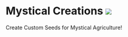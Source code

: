 # Mystical Creations <a href="https://www.curseforge.com/minecraft/mc-mods/mystical-creations"><img src="http://cf.way2muchnoise.eu/full_358711_downloads.svg"></a>
Create Custom Seeds for Mystical Agriculture!
